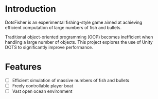 # Introduction
DotsFisher is an experimental fishing-style game aimed at achieving efficient computation of large numbers of fish and bullets.  

Traditional object-oriented programming (OOP) becomes inefficient when handling a large number of objects. This project explores the use of Unity DOTS to significantly improve performance.

# Features
- [ ] Efficient simulation of massive numbers of fish and bullets  
- [ ] Freely controllable player boat  
- [ ] Vast open ocean environment
